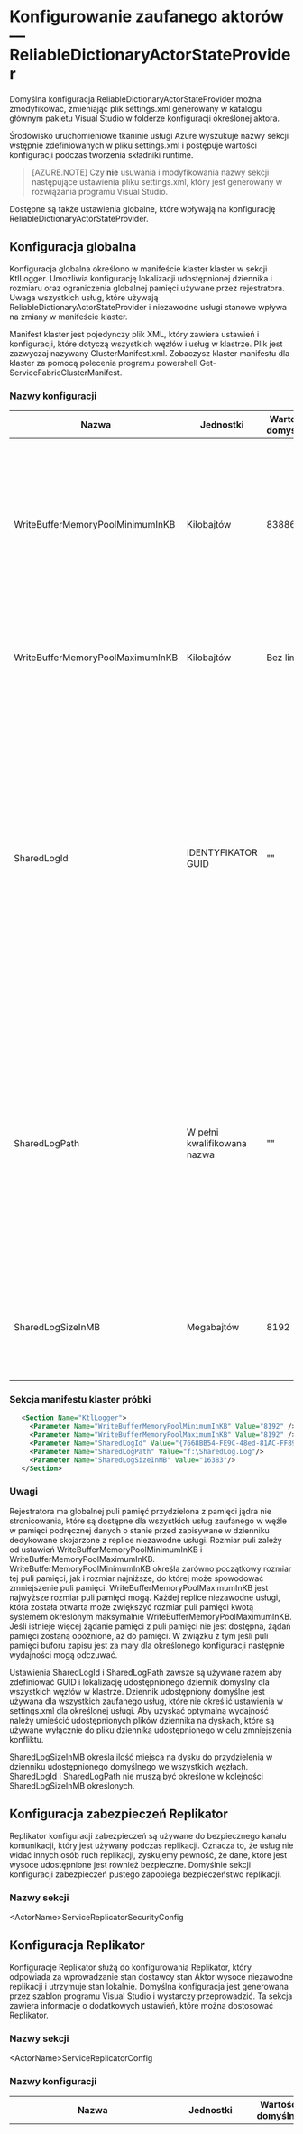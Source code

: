 <properties
   pageTitle="Omówienie konfiguracji Azure usługi tkaninie zaufanego aktorów ReliableDictionaryActorStateProvider | Microsoft Azure"
   description="Informacje o konfigurowaniu tkaninie usługi Azure aktorów stanowe typu ReliableDictionaryActorStateProvider."
   services="Service-Fabric"
   documentationCenter=".net"
   authors="sumukhs"
   manager="timlt"
   editor=""/>

<tags
   ms.service="Service-Fabric"
   ms.devlang="dotnet"
   ms.topic="article"
   ms.tgt_pltfrm="NA"
   ms.workload="NA"
   ms.date="07/18/2016"
   ms.author="sumukhs"/>

# <a name="configuring-reliable-actors--reliabledictionaryactorstateprovider"></a>Konfigurowanie zaufanego aktorów — ReliableDictionaryActorStateProvider
Domyślna konfiguracja ReliableDictionaryActorStateProvider można zmodyfikować, zmieniając plik settings.xml generowany w katalogu głównym pakietu Visual Studio w folderze konfiguracji określonej aktora.

Środowisko uruchomieniowe tkaninie usługi Azure wyszukuje nazwy sekcji wstępnie zdefiniowanych w pliku settings.xml i postępuje wartości konfiguracji podczas tworzenia składniki runtime.

>[AZURE.NOTE] Czy **nie** usuwania i modyfikowania nazwy sekcji następujące ustawienia pliku settings.xml, który jest generowany w rozwiązania programu Visual Studio.

Dostępne są także ustawienia globalne, które wpływają na konfigurację ReliableDictionaryActorStateProvider.

## <a name="global-configuration"></a>Konfiguracja globalna

Konfiguracja globalna określono w manifeście klaster klaster w sekcji KtlLogger. Umożliwia konfigurację lokalizacji udostępnionej dziennika i rozmiaru oraz ograniczenia globalnej pamięci używane przez rejestratora. Uwaga wszystkich usług, które używają ReliableDictionaryActorStateProvider i niezawodne usługi stanowe wpływa na zmiany w manifeście klaster.

Manifest klaster jest pojedynczy plik XML, który zawiera ustawień i konfiguracji, które dotyczą wszystkich węzłów i usług w klastrze. Plik jest zazwyczaj nazywany ClusterManifest.xml. Zobaczysz klaster manifestu dla klaster za pomocą polecenia programu powershell Get-ServiceFabricClusterManifest.

### <a name="configuration-names"></a>Nazwy konfiguracji

|Nazwa|Jednostki|Wartość domyślna|Uwagi|
|----|----|-------------|-------|
|WriteBufferMemoryPoolMinimumInKB|Kilobajtów|8388608|Minimalna liczba KB przydzielić w trybie jądra dla puli pamięci bufora zapisu rejestratora. Tej puli pamięci jest używany w pamięci podręcznej informacje o stanie przed zapisywanie na dysku.|
|WriteBufferMemoryPoolMaximumInKB|Kilobajtów|Bez limitu|Maksymalny rozmiar, do którego rejestratora pisanie puli pamięci bufora można powiększyć.|
|SharedLogId|IDENTYFIKATOR GUID|""|Określa unikatowy identyfikator GUID służących do identyfikowania domyślne udostępnionego pliku dziennika używane przez wszystkich usług zaufanego na wszystkich węzłach w klastrze, które nie zostanie SharedLogId w konfiguracji określonych usług. Jeśli określono SharedLogId, następnie SharedLogPath musi być także określona.|
|SharedLogPath|W pełni kwalifikowana nazwa|""|Określa pełną ścieżkę miejsce, w którym plik dziennika udostępnionego używane przez wszystkich usług zaufanego na wszystkich węzłach w klastrze, które nie zostanie SharedLogPath w konfiguracji określonych usług. Jednak jeśli określono SharedLogPath, opcja SharedLogId musi być także określona.|
|SharedLogSizeInMB|Megabajtów|8192|Określa liczbę MB wolnego miejsca na przydzielają w dzienniku udostępnionych. Wartość musi być 2048 lub większej.|

### <a name="sample-cluster-manifest-section"></a>Sekcja manifestu klaster próbki
```xml
   <Section Name="KtlLogger">
     <Parameter Name="WriteBufferMemoryPoolMinimumInKB" Value="8192" />
     <Parameter Name="WriteBufferMemoryPoolMaximumInKB" Value="8192" />
     <Parameter Name="SharedLogId" Value="{7668BB54-FE9C-48ed-81AC-FF89E60ED2EF}"/>
     <Parameter Name="SharedLogPath" Value="f:\SharedLog.Log"/>
     <Parameter Name="SharedLogSizeInMB" Value="16383"/>
   </Section>
```

### <a name="remarks"></a>Uwagi
Rejestratora ma globalnej puli pamięć przydzielona z pamięci jądra nie stronicowania, które są dostępne dla wszystkich usług zaufanego w węźle w pamięci podręcznej danych o stanie przed zapisywane w dzienniku dedykowane skojarzone z replice niezawodne usługi. Rozmiar puli zależy od ustawień WriteBufferMemoryPoolMinimumInKB i WriteBufferMemoryPoolMaximumInKB. WriteBufferMemoryPoolMinimumInKB określa zarówno początkowy rozmiar tej puli pamięci, jak i rozmiar najniższe, do której może spowodować zmniejszenie puli pamięci. WriteBufferMemoryPoolMaximumInKB jest najwyższe rozmiar puli pamięci mogą. Każdej replice niezawodne usługi, która została otwarta może zwiększyć rozmiar puli pamięci kwotą systemem określonym maksymalnie WriteBufferMemoryPoolMaximumInKB. Jeśli istnieje więcej żądanie pamięci z puli pamięci nie jest dostępna, żądań pamięci zostaną opóźnione, aż do pamięci. W związku z tym jeśli puli pamięci buforu zapisu jest za mały dla określonego konfiguracji następnie wydajności mogą odczuwać.

Ustawienia SharedLogId i SharedLogPath zawsze są używane razem aby zdefiniować GUID i lokalizację udostępnionego dziennik domyślny dla wszystkich węzłów w klastrze. Dziennik udostępniony domyślne jest używana dla wszystkich zaufanego usług, które nie określić ustawienia w settings.xml dla określonej usługi. Aby uzyskać optymalną wydajność należy umieścić udostępnionych plików dziennika na dyskach, które są używane wyłącznie do pliku dziennika udostępnionego w celu zmniejszenia konfliktu.

SharedLogSizeInMB określa ilość miejsca na dysku do przydzielenia w dzienniku udostępnionego domyślnego we wszystkich węzłach.  SharedLogId i SharedLogPath nie muszą być określone w kolejności SharedLogSizeInMB określonych.

## <a name="replicator-security-configuration"></a>Konfiguracja zabezpieczeń Replikator
Replikator konfiguracji zabezpieczeń są używane do bezpiecznego kanału komunikacji, który jest używany podczas replikacji. Oznacza to, że usług nie widać innych osób ruch replikacji, zyskujemy pewność, że dane, które jest wysoce udostępnione jest również bezpieczne.
Domyślnie sekcji konfiguracji zabezpieczeń pustego zapobiega bezpieczeństwo replikacji.

### <a name="section-name"></a>Nazwy sekcji
&lt;ActorName&gt;ServiceReplicatorSecurityConfig

## <a name="replicator-configuration"></a>Konfiguracja Replikator
Konfiguracje Replikator służą do konfigurowania Replikator, który odpowiada za wprowadzanie stan dostawcy stan Aktor wysoce niezawodne replikacji i utrzymuje stan lokalnie.
Domyślna konfiguracja jest generowana przez szablon programu Visual Studio i wystarczy przeprowadzić. Ta sekcja zawiera informacje o dodatkowych ustawień, które można dostosować Replikator.

### <a name="section-name"></a>Nazwy sekcji
&lt;ActorName&gt;ServiceReplicatorConfig

### <a name="configuration-names"></a>Nazwy konfiguracji

|Nazwa|Jednostki|Wartość domyślna|Uwagi|
|----|----|-------------|-------|
|BatchAcknowledgementInterval|Sekundy|0.015|Okres, dla którego Replikator na pomocniczym czeka po otrzymaniu operacji przed wysłaniem z powrotem do podstawowej potwierdzenie. Inne potwierdzenia do wysłania dla operacji przetwarzane w tym przedziale czasu są wysyłane jako jedną odpowiedź.||
|ReplicatorEndpoint|N/D!|Brak domyślnej — wymaganego parametru|Ustawianie adresu IP i portu, używające Replikator głównego i pomocniczego można komunikować się z innymi replikatorów w replice. Powinna odwoływać się punktu końcowego zasobów TCP w manifestu usługi. Zapoznaj się z [zasobami manifestu usługi](service-fabric-service-manifest-resources.md) dowiedzieć się więcej o definiowaniu zasobów punkt końcowy w manifestu usługi. |
|MaxReplicationMessageSize|Bajtów|50 MB|Maksymalny rozmiar danych replikacji, które mogą być przenoszone w pojedynczej wiadomości.|
|MaxPrimaryReplicationQueueSize|Liczba operacji|8192|Maksymalna liczba operacji w kolejce podstawowego. Operacja jest nasz po podstawowego Replikator otrzyma potwierdzenie od wszystkich pomocniczej replikatorów. Ta wartość musi być większa niż 64 i potęgi liczby 2.|
|MaxSecondaryReplicationQueueSize|Liczba operacji|16384|Maksymalna liczba operacji w kolejce pomocniczą. Po wprowadzeniu wysoce dostępne za pośrednictwem utrzymywanie stanu jest nasz operacji. Ta wartość musi być większa niż 64 i potęgi liczby 2.|
|CheckpointThresholdInMB|MB|200|Ilość miejsca pliku dziennika, po upływie którego stan jest sprawdzany za.|
|MaxRecordSizeInKB|KB|1024|Największa rozmiar rekordu, który Replikator może tworzyć w dzienniku. Ta wartość musi być wielokrotnością liczby 4 i większe niż 16.|
|OptimizeLogForLowerDiskUsage|Wartość logiczna|wartość PRAWDA.|W przypadku wartości true dziennik są skonfigurowane tak, aby replice dedykowane pliku dziennika jest tworzony przy użyciu plikami NTFS. To obniża rzeczywisty miejsca na dysku dla pliku. Gdy ma wartość false, plik zostanie utworzona i stałych przydziałów, które oferują najlepszą wydajność zapisu.|
|SharedLogId|Identyfikator GUID|""|Określa unikatowy identyfikator guid służących do identyfikowania pliku dziennika udostępnionego z tej replice. Zazwyczaj usług, nie należy używać tego ustawienia. Jednak jeśli określono SharedLogId, opcja SharedLogPath musi być także określona.|
|SharedLogPath|W pełni kwalifikowana nazwa|""|Określa pełną ścieżkę, w której zostanie utworzony plik dziennika udostępnionego dla tej replice. Zazwyczaj usług, nie należy używać tego ustawienia. Jednak jeśli określono SharedLogPath, opcja SharedLogId musi być także określona.|


## <a name="sample-configuration-file"></a>Przykładowy plik konfiguracyjny

```xml
<?xml version="1.0" encoding="utf-8"?>
<Settings xmlns:xsd="http://www.w3.org/2001/XMLSchema" xmlns:xsi="http://www.w3.org/2001/XMLSchema-instance" xmlns="http://schemas.microsoft.com/2011/01/fabric">
   <Section Name="MyActorServiceReplicatorConfig">
      <Parameter Name="ReplicatorEndpoint" Value="MyActorServiceReplicatorEndpoint" />
      <Parameter Name="BatchAcknowledgementInterval" Value="0.05"/>
      <Parameter Name="CheckpointThresholdInMB" Value="180" />
   </Section>
   <Section Name="MyActorServiceReplicatorSecurityConfig">
      <Parameter Name="CredentialType" Value="X509" />
      <Parameter Name="FindType" Value="FindByThumbprint" />
      <Parameter Name="FindValue" Value="9d c9 06 b1 69 dc 4f af fd 16 97 ac 78 1e 80 67 90 74 9d 2f" />
      <Parameter Name="StoreLocation" Value="LocalMachine" />
      <Parameter Name="StoreName" Value="My" />
      <Parameter Name="ProtectionLevel" Value="EncryptAndSign" />
      <Parameter Name="AllowedCommonNames" Value="My-Test-SAN1-Alice,My-Test-SAN1-Bob" />
   </Section>
</Settings>
```

## <a name="remarks"></a>Uwagi
Parametr BatchAcknowledgementInterval określa opóźnienia replikacji. Wartość "0" powoduje najniższe opóźnienie możliwe, związany z przepustowości (jak więcej komunikatów potwierdzenia musi być wysyłana i przetworzona, zawierające mniej potwierdzenia).
Większe wartości dla BatchAcknowledgementInterval, wyższa ogólnego replikacji przepustowość, związany z wyższymi opóźnienie operacji. Przekłada się bezpośrednio do oczekiwania zatwierdzenia transakcji.

Parametr CheckpointThresholdInMB określa ilość miejsca na dysku Replikator służy do przechowywania informacji o stanie w replice dedykowane pliku dziennika. Zwiększanie tego na wartość większą niż domyślny może spowodować krótszy czas ponowna konfiguracja po dodaniu nowych replice do zestawu. Jest to spowodowane częściowego transferze, która ma być wykonywana z powodu dostępności Historia więcej operacji w dzienniku. To potencjalnie zwiększenie podczas odzyskiwania replice po awarii.

Jeśli OptimizeForLowerDiskUsage jest ustawiona na PRAWDA, miejsce w pliku dziennika będzie nadmiernie ustanawianie tak, aby aktywnych replik można przechowywać więcej informacji o stanie w swoje pliki dziennika, gdy nieaktywny repliki użyje mniej miejsca na dysku. Pozwala udostępniać więcej repliki w węźle. Jeśli OptimizeForLowerDiskUsage jest ustawiona na false, informacje o stanie są zapisywane w plikach dziennika szybciej.

Ustawienie MaxRecordSizeInKB definiuje maksymalny rozmiar rekord, który Replikator mogą być zapisywane w pliku dziennika. W większości przypadków domyślny rozmiar rekordu 1024 KB jest optymalna. Jednak jeśli usługa powoduje większe elementy danych jako część informacji o stanie, ta wartość może być konieczne zwiększenie. Istnieje mały korzyść dokonując MaxRecordSizeInKB mniejszych niż 1024, jak mniejszych rekordów za pomocą tylko potrzebne mniejszych rekordu miejsce. Oczekuje się, że ta wartość należy zmienić tylko czasami.

Ustawienia SharedLogId i SharedLogPath są zawsze umożliwia razem usługi osobnych dziennika udostępnionego z domyślnego dziennika udostępnionego za pomocą węzła. Dla uzyskania najlepszej wydajności należy możliwie jak najwięcej usług możliwie należy określić tego samego dziennika udostępnionego. Udostępnionych plików dziennika powinny znajdować się na dyskach, które są używane wyłącznie do pliku dziennika udostępnionego w celu zmniejszenia konfliktu głowy przepływu. Oczekuje się, że te wartości należy zmienić tylko sporadycznie.

